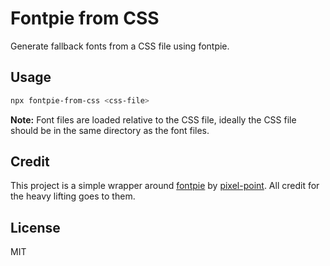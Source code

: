 # Fontpie from CSS

Generate fallback fonts from a CSS file using fontpie.

[build badge]:
	https://img.shields.io/github/actions/workflow/status/matt-kinton/fontpie-from-css/release.yml?branch=main&logo=github&style=flat-square
[build]:
	https://github.com/matt-kinton/fontpie-from-css/actions?query=workflow%3Arelease
[license badge]:
	https://img.shields.io/badge/license-MIT%20License-blue.svg?style=flat-square
[license]: https://github.com/matt-kinton/fontpie-from-css/blob/main/LICENSE

## Usage

```bash
npx fontpie-from-css <css-file>
```

**Note:** Font files are loaded relative to the CSS file, ideally the CSS file
should be in the same directory as the font files.

## Credit

This project is a simple wrapper around
[fontpie](https://github.com/pixel-point/fontpie) by
[pixel-point](https://github.com/pixel-point). All credit for the heavy lifting
goes to them.

## License

MIT
